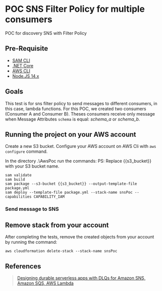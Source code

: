 # POC SNS Filter Policy for multiple consumers

POC for discovery SNS with Filter Policy

## Pre-Requisite

* [SAM CLI](https://docs.aws.amazon.com/serverless-application-model/latest/developerguide/serverless-sam-cli-install.html)
* [.NET Core](https://www.microsoft.com/net/download)
* [AWS CLI](https://aws.amazon.com/cli/)
* [Node.JS 14.x](https://nodejs.org/en/download/)

## Goals

This test is for sns filter policy to send messages to different consumers, in this case, lambda functions.
For this POC, we created two consumers (Consumer A and Consumer B). Theses consumers receive only message when Message Attributes 
`schema` is equal: *schema_a* or *schema_b*.

## Running the project on your AWS account

Create a new S3 bucket.
Configure your AWS account on AWS Cli with `aws configure` command.

In the directory .\AwsPoc run the commands:
PS: Replace {{s3_bucket}} with your S3 bucket name.

```
sam validate
sam build
sam package --s3-bucket {{s3_bucket}} --output-template-file package.yml
sam deploy --template-file package.yml --stack-name snsPoc --capabilities CAPABILITY_IAM
```

### Send message to SNS


## Remove stack from your account

After completing the tests, remove the created objects from your account by running the command:
```
aws cloudformation delete-stack --stack-name snsPoc
```

## References
> [Designing durable serverless apps with DLQs for Amazon SNS, Amazon SQS, AWS Lambda](https://aws.amazon.com/blogs/compute/designing-durable-serverless-apps-with-dlqs-for-amazon-sns-amazon-sqs-aws-lambda/)
